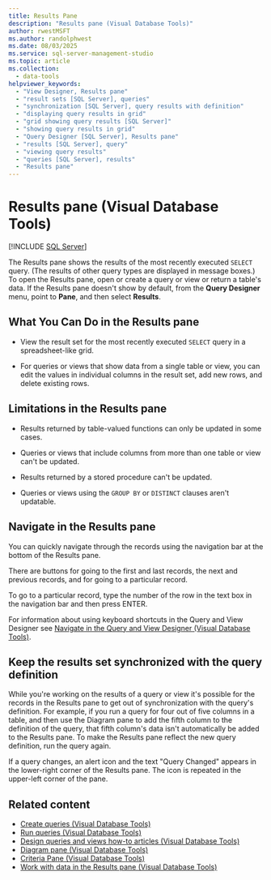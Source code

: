 ```yaml
---
title: Results Pane
description: "Results pane (Visual Database Tools)"
author: rwestMSFT
ms.author: randolphwest
ms.date: 08/03/2025
ms.service: sql-server-management-studio
ms.topic: article
ms.collection:
  - data-tools
helpviewer_keywords:
  - "View Designer, Results pane"
  - "result sets [SQL Server], queries"
  - "synchronization [SQL Server], query results with definition"
  - "displaying query results in grid"
  - "grid showing query results [SQL Server]"
  - "showing query results in grid"
  - "Query Designer [SQL Server], Results pane"
  - "results [SQL Server], query"
  - "viewing query results"
  - "queries [SQL Server], results"
  - "Results pane"
---
```

# Results pane (Visual Database Tools)

[!INCLUDE [SQL Server](../includes/applies-to-version/sqlserver.md)]

The Results pane shows the results of the most recently executed `SELECT` query. (The results of other query types are displayed in message boxes.) To open the Results pane, open or create a query or view or return a table's data. If the Results pane doesn't show by default, from the **Query Designer** menu, point to **Pane**, and then select **Results**.

## What You Can Do in the Results pane

- View the result set for the most recently executed `SELECT` query in a spreadsheet-like grid.

- For queries or views that show data from a single table or view, you can edit the values in individual columns in the result set, add new rows, and delete existing rows.

## Limitations in the Results pane

- Results returned by table-valued functions can only be updated in some cases.

- Queries or views that include columns from more than one table or view can't be updated.

- Results returned by a stored procedure can't be updated.

- Queries or views using the `GROUP BY` or `DISTINCT` clauses aren't updatable.

## Navigate in the Results pane

You can quickly navigate through the records using the navigation bar at the bottom of the Results pane.

There are buttons for going to the first and last records, the next and previous records, and for going to a particular record.

To go to a particular record, type the number of the row in the text box in the navigation bar and then press ENTER.

For information about using keyboard shortcuts in the Query and View Designer see [Navigate in the Query and View Designer (Visual Database Tools)](navigate-in-the-query-and-view-designer-visual-database-tools.md).

## Keep the results set synchronized with the query definition

While you're working on the results of a query or view it's possible for the records in the Results pane to get out of synchronization with the query's definition. For example, if you run a query for four out of five columns in a table, and then use the Diagram pane to add the fifth column to the definition of the query, that fifth column's data isn't automatically be added to the Results pane. To make the Results pane reflect the new query definition, run the query again.

If a query changes, an alert icon and the text "Query Changed" appears in the lower-right corner of the Results pane. The icon is repeated in the upper-left corner of the pane.

## Related content

- [Create queries (Visual Database Tools)](create-queries-visual-database-tools.md)
- [Run queries (Visual Database Tools)](run-queries-visual-database-tools.md)
- [Design queries and views how-to articles (Visual Database Tools)](design-queries-and-views-how-to-topics-visual-database-tools.md)
- [Diagram pane (Visual Database Tools)](diagram-pane-visual-database-tools.md)
- [Criteria Pane (Visual Database Tools)](criteria-pane-visual-database-tools.md)
- [Work with data in the Results pane (Visual Database Tools)](work-with-data-in-the-results-pane-visual-database-tools.md)
